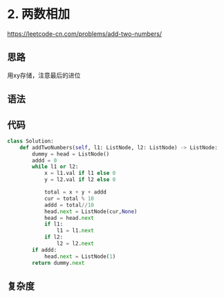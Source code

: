 # 2. 两数相加
https://leetcode-cn.com/problems/add-two-numbers/
## 思路
用xy存储，注意最后的进位
## 语法

## 代码
```python
class Solution:
    def addTwoNumbers(self, l1: ListNode, l2: ListNode) -> ListNode:
        dummy = head = ListNode()
        addd = 0
        while l1 or l2:
            x = l1.val if l1 else 0
            y = l2.val if l2 else 0

            total = x + y + addd
            cur = total % 10
            addd = total//10
            head.next = ListNode(cur,None)
            head = head.next
            if l1:
                l1 = l1.next
            if l2:
                l2 = l2.next
        if addd:
            head.next = ListNode(1)
        return dummy.next
```
## 复杂度

         